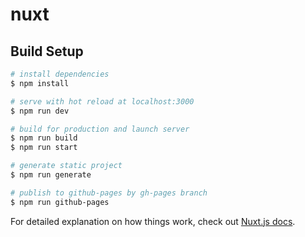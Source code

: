 # nuxt

## Build Setup

```bash
# install dependencies
$ npm install

# serve with hot reload at localhost:3000
$ npm run dev

# build for production and launch server
$ npm run build
$ npm run start

# generate static project
$ npm run generate

# publish to github-pages by gh-pages branch
$ npm run github-pages
```

For detailed explanation on how things work, check out [Nuxt.js docs](https://nuxtjs.org).

